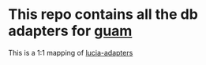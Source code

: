 # This repo contains all the db adapters for [guam](https://github.com/rohitp934/guam)

This is a 1:1 mapping of [lucia-adapters](https://github.com/lucia-auth/lucia)
